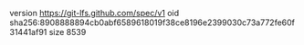 version https://git-lfs.github.com/spec/v1
oid sha256:8908888894cb0abf6589618019f38ce8196e2399030c73a772fe60f31441af91
size 8539
